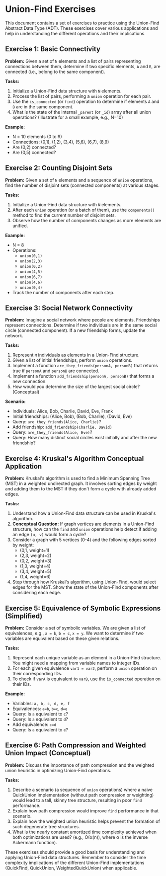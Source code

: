 # Union-Find Exercises

This document contains a set of exercises to practice using the Union-Find Abstract Data Type (ADT). These exercises cover various applications and help in understanding the different operations and their implications.

## Exercise 1: Basic Connectivity

**Problem:** Given a set of `N` elements and a list of pairs representing connections between them, determine if two specific elements, `A` and `B`, are connected (i.e., belong to the same component).

**Tasks:**
1. Initialize a Union-Find data structure with `N` elements.
2. Process the list of pairs, performing a `union` operation for each pair.
3. Use the `is_connected` (or `find`) operation to determine if elements `A` and `B` are in the same component.
4. What is the state of the internal `_parent` (or `_id`) array after all union operations? (Illustrate for a small example, e.g., N=10)

**Example:**
- N = 10 elements (0 to 9)
- Connections: (0,1), (1,2), (3,4), (5,6), (6,7), (8,9)
- Are (0,2) connected?
- Are (0,5) connected?

## Exercise 2: Counting Disjoint Sets

**Problem:** Given a set of `N` elements and a sequence of `union` operations, find the number of disjoint sets (connected components) at various stages.

**Tasks:**
1. Initialize a Union-Find data structure with `N` elements.
2. After each `union` operation (or a batch of them), use the `components()` method to find the current number of disjoint sets.
3. Observe how the number of components changes as more elements are unified.

**Example:**
- N = 8
- Operations:
    - `union(0,1)`
    - `union(2,3)`
    - `union(0,2)`
    - `union(4,5)`
    - `union(6,7)`
    - `union(4,6)`
    - `union(0,4)`
- Track the number of components after each step.

## Exercise 3: Social Network Connectivity

**Problem:** Imagine a social network where people are elements. Friendships represent connections. Determine if two individuals are in the same social circle (connected component). If a new friendship forms, update the network.

**Tasks:**
1. Represent `M` individuals as elements in a Union-Find structure.
2. Given a list of initial friendships, perform `union` operations.
3. Implement a function `are_they_friends(personA, personB)` that returns true if `personA` and `personB` are connected.
4. Implement a function `add_friendship(personA, personB)` that forms a new connection.
5. How would you determine the size of the largest social circle? (Conceptual)

**Scenario:**
- Individuals: Alice, Bob, Charlie, David, Eve, Frank
- Initial friendships: (Alice, Bob), (Bob, Charlie), (David, Eve)
- Query: `are_they_friends(Alice, Charlie)`?
- Add friendship: `add_friendship(Charlie, David)`
- Query: `are_they_friends(Alice, Eve)`?
- Query: How many distinct social circles exist initially and after the new friendship?

## Exercise 4: Kruskal's Algorithm Conceptual Application

**Problem:** Kruskal's algorithm is used to find a Minimum Spanning Tree (MST) in a weighted undirected graph. It involves sorting edges by weight and adding them to the MST if they don't form a cycle with already added edges.

**Tasks:**
1. Understand how a Union-Find data structure can be used in Kruskal's algorithm.
2. **Conceptual Question:** If graph vertices are elements in a Union-Find structure, how can the `find` and `union` operations help detect if adding an edge `(u, v)` would form a cycle?
3. Consider a graph with 5 vertices (0-4) and the following edges sorted by weight:
    - (0,1, weight=1)
    - (2,3, weight=2)
    - (0,2, weight=3)
    - (1,3, weight=4)
    - (3,4, weight=5)
    - (1,4, weight=6)
4. Step through how Kruskal's algorithm, using Union-Find, would select edges for the MST. Show the state of the Union-Find components after considering each edge.

## Exercise 5: Equivalence of Symbolic Expressions (Simplified)

**Problem:** Consider a set of symbolic variables. We are given a list of equivalences, e.g., `a = b`, `b = c`, `x = y`. We want to determine if two variables are equivalent based on these given relations.

**Tasks:**
1. Represent each unique variable as an element in a Union-Find structure. You might need a mapping from variable names to integer IDs.
2. For each given equivalence `var1 = var2`, perform a `union` operation on their corresponding IDs.
3. To check if `varA` is equivalent to `varB`, use the `is_connected` operation on their IDs.

**Example:**
- Variables: `a, b, c, d, e, f`
- Equivalences: `a=b`, `b=c`, `d=e`
- Query: Is `a` equivalent to `c`?
- Query: Is `a` equivalent to `d`?
- Add equivalence: `c=d`
- Query: Is `a` equivalent to `e`?

## Exercise 6: Path Compression and Weighted Union Impact (Conceptual)

**Problem:** Discuss the importance of path compression and the weighted union heuristic in optimizing Union-Find operations.

**Tasks:**
1. Describe a scenario (a sequence of `union` operations) where a naive QuickUnion implementation (without path compression or weighting) would lead to a tall, skinny tree structure, resulting in poor `find` performance.
2. Explain how path compression would improve `find` performance in that scenario.
3. Explain how the weighted union heuristic helps prevent the formation of such degenerate tree structures.
4. What is the nearly constant amortized time complexity achieved when both optimizations are used? (e.g., O(α(n)), where α is the inverse Ackermann function).

These exercises should provide a good basis for understanding and applying Union-Find data structures. Remember to consider the time complexity implications of the different Union-Find implementations (QuickFind, QuickUnion, WeightedQuickUnion) when applicable.
